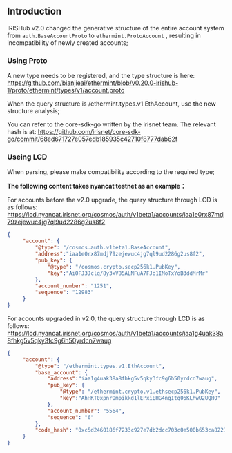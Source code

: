 ## Introduction

IRISHub v2.0 changed the generative structure of the entire account system from `auth.BaseAccountProto` to `ethermint.ProtoAccount` , resulting in incompatibility of newly created accounts;

### Using Proto

A new type needs to be registered, and the type structure is here: https://github.com/bianjieai/ethermint/blob/v0.20.0-irishub-1/proto/ethermint/types/v1/account.proto

When the query structure is /ethermint.types.v1.EthAccount, use the new structure analysis;

You can refer to the core-sdk-go written by the irisnet team. The relevant hash is at: https://github.com/irisnet/core-sdk-go/commit/68ed671727e057edb185935c42710f8777dab62f

### Useing LCD

When parsing, please make compatibility according to the required type;

**The following content takes nyancat testnet as an example：**

For accounts before the v2.0 upgrade, the query structure through LCD is as follows: https://lcd.nyancat.irisnet.org/cosmos/auth/v1beta1/accounts/iaa1e0rx87mdj79zejewuc4jg7ql9ud2286g2us8f2

```json
{
     "account": {
         "@type": "/cosmos.auth.v1beta1.BaseAccount",
         "address":"iaa1e0rx87mdj79zejewuc4jg7ql9ud2286g2us8f2",
         "pub_key": {
             "@type": "/cosmos.crypto.secp256k1.PubKey",
             "key":"AiOFJ3Jclq/8y3xV85ALNFuA7FJo1IMoTxYoB3ddMrMr"
         },
         "account_number": "1251",
         "sequence": "12983"
     }
}
```

For accounts upgraded in v2.0, the query structure through LCD is as follows: https://lcd.nyancat.irisnet.org/cosmos/auth/v1beta1/accounts/iaa1g4uak38a8fhkg5v5qky3fc9g6h50yrdcn7waug

```json
{
     "account": {
         "@type": "/ethermint.types.v1.EthAccount",
         "base_account": {
             "address":"iaa1g4uak38a8fhkg5v5qky3fc9g6h50yrdcn7waug",
             "pub_key": {
                 "@type": "/ethermint.crypto.v1.ethsecp256k1.PubKey",
                 "key":"AhHKT0xpnrOmpikkd1lEPxiEHG4ngItq06KLhwU2UQHO"
             },
             "account_number": "5564",
             "sequence": "6"
         },
         "code_hash": "0xc5d2460186f7233c927e7db2dcc703c0e500b653ca82273b7bfad8045d85a470"
     }
}
```


